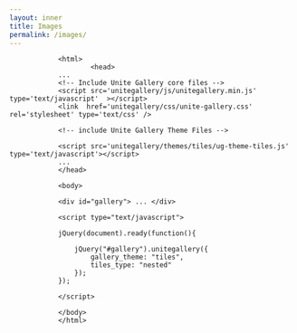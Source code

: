 ```yaml
---
layout: inner
title: Images
permalink: /images/
---
```


				<html>
	            		<head>
				...
				<!-- Include Unite Gallery core files -->
				<script src='unitegallery/js/unitegallery.min.js' type='text/javascript'  ></script>
				<link  href='unitegallery/css/unite-gallery.css' rel='stylesheet' type='text/css' />
				
				<!-- include Unite Gallery Theme Files -->
				
				<script src='unitegallery/themes/tiles/ug-theme-tiles.js' type='text/javascript'></script>
				...
				</head>
								
				<body>	
				
				<div id="gallery"> ... </div>
				
				<script type="text/javascript">
				
				jQuery(document).ready(function(){
					
					jQuery("#gallery").unitegallery({
						gallery_theme: "tiles",
		 				tiles_type: "nested"						
					});
				});
				
				</script>
				
				</body>
				</html>
